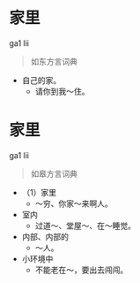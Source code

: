 # 家里
ga1 lii
> 如东方言词典
- 自己的家。
  - 请你到我～住。

# 家里
ga1 lii
> 如皋方言词典
- （1）家里
  - ～穷、你家～来啊人。
- 室内
  - 过道～、堂屋～、在～睡觉。
- 内部、内部的
  - ～人。
- 小环境中
  - 不能老在～，要出去闯闯。
